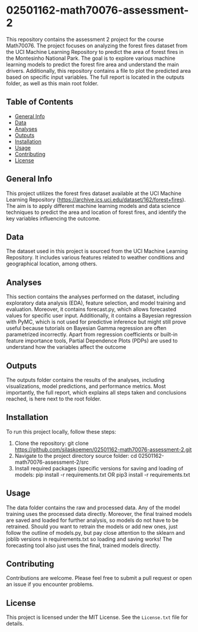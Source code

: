 # 02501162-math70076-assessment-2

This repository contains the assessment 2 project for the course Math70076. The project focuses on analyzing the forest fires dataset from the UCI Machine Learning Repository to predict the area of forest fires in the Montesinho National Park. The goal is to explore various machine learning models to predict the forest fire area and understand the main drivers. Additionally, this repository contains a file to plot the predicted area based on specific input variables. The full report is located in the outputs folder, as well as this main root folder.

## Table of Contents

- [General Info](#general-info)
- [Data](#data)
- [Analyses](#analyses)
- [Outputs](#outputs)
- [Installation](#installation)
- [Usage](#usage)
- [Contributing](#contributing)
- [License](#license)

## General Info

This project utilizes the forest fires dataset available at the UCI Machine Learning Repository (https://archive.ics.uci.edu/dataset/162/forest+fires). The aim is to apply different machine learning models and data science techniques to predict the area and location of forest fires, and identify the key variables influencing the outcome.

## Data

The dataset used in this project is sourced from the UCI Machine Learning Repository. It includes various features related to weather conditions and geographical location, among others.

## Analyses

This section contains the analyses performed on the dataset, including exploratory data analysis (EDA), feature selection, and model training and evaluation. Moreover, it contains forecast.py, which allows forecasted values for specific user input. Additionally, it contains a Bayesian regression with PyMC, which is not used for predictive inference but might still prove useful because tutorials on Bayesian Gamma regression are often parametrized incorrectly. Apart from regression coefficients or built-in feature importance tools, Partial Dependence Plots (PDPs) are used to understand how the variables affect the outcome

## Outputs

The outputs folder contains the results of the analyses, including visualizations, model predictions, and performance metrics. Most importantly, the full report, which explains all steps taken and conclusions reached, is here next to the root folder.

## Installation

To run this project locally, follow these steps:

1. Clone the repository: git clone https://github.com/silaskoemen/02501162-math70076-assessment-2.git
2. Navigate to the project directory source folder: cd 02501162-math70076-assessment-2/src
3. Install required packages (specific versions for saving and loading of models: pip install -r requirements.txt OR pip3 install -r requirements.txt

## Usage

The data folder contains the raw and processed data. Any of the model training uses the processed data directly. Moreover, the final trained models are saved and loaded for further analysis, so models do not have to be retrained. Should you want to retrain the models or add new ones, just follow the outline of models.py, but pay close attention to the sklearn and joblib versions in requirements.txt so loading and saving works! The forecasting tool also just uses the final, trained models directly.

## Contributing

Contributions are welcome. Please feel free to submit a pull request or open an issue if you encounter problems.

## License

This project is licensed under the MIT License. See the `License.txt` file for details.
      
